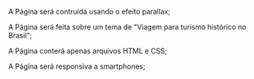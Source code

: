 A Página será contruída usando o efeito parallax;

A Página será feita sobre um tema de "Viagem para turismo histórico no Brasil";

A Página conterá apenas arquivos HTML e CSS;

A Página será responsiva a smartphones;